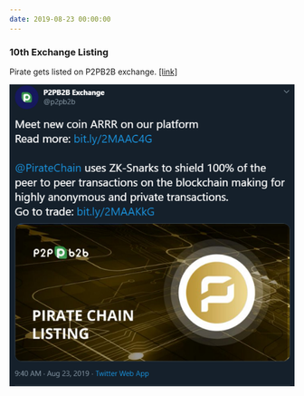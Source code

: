 ```yaml
---
date: 2019-08-23 00:00:00
---
```


### 10th Exchange Listing

Pirate gets listed on P2PB2B exchange. [[link]](https://twitter.com/p2pb2b/status/1164804620901736448)

[![10th Exchange Listing](assets/img/posts/P2PB2B-Exchange.png)](assets/img/posts/P2PB2B-Exchange.png)

